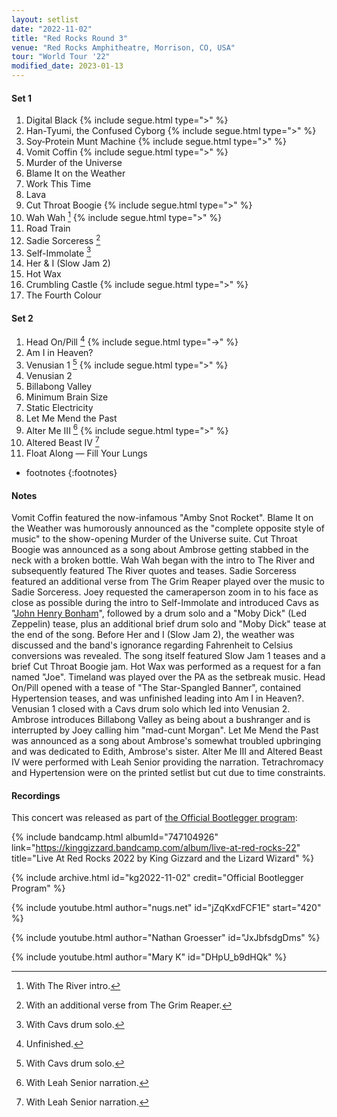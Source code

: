 ```yaml
---
layout: setlist
date: "2022-11-02"
title: "Red Rocks Round 3"
venue: "Red Rocks Amphitheatre, Morrison, CO, USA"
tour: "World Tour '22"
modified_date: 2023-01-13
---
```


#### Set 1

 1. Digital Black
    {% include segue.html type=">" %}
 2. Han-Tyumi, the Confused Cyborg
    {% include segue.html type=">" %}
 3. Soy‐Protein Munt Machine
    {% include segue.html type=">" %}
 4. Vomit Coffin
    {% include segue.html type=">" %}
 5. Murder of the Universe
 6. Blame It on the Weather
 7. Work This Time
 8. Lava
 9. Cut Throat Boogie
    {% include segue.html type=">" %}
10. Wah Wah
    [^1]
    {% include segue.html type=">" %}
11. Road Train
12. Sadie Sorceress
    [^2]
13. Self-Immolate
    [^3]
14. Her & I (Slow Jam 2)
15. Hot Wax
16. Crumbling Castle
    {% include segue.html type=">" %}
17. The Fourth Colour


#### Set 2

 1. Head On/Pill
    [^4]
    {% include segue.html type="->" %}
 2. Am I in Heaven?
 3. Venusian 1
    [^3]
    {% include segue.html type=">" %}
 4. Venusian 2
 5. Billabong Valley
 6. Minimum Brain Size
 7. Static Electricity
 8. Let Me Mend the Past
 9. Alter Me III
    [^5]
    {% include segue.html type=">" %}
10. Altered Beast IV
    [^5]
11. Float Along — Fill Your Lungs

<!--snippet-->
* footnotes
{:footnotes}
[^1]: With The River intro.
[^2]: With an additional verse from The Grim Reaper.
[^3]: With Cavs drum solo.
[^4]: Unfinished.
[^5]: With Leah Senior narration.


#### Notes

Vomit Coffin featured the now-infamous "Amby Snot Rocket". Blame It on the Weather was humorously announced as the "complete opposite style of music" to the show-opening Murder of the Universe suite. Cut Throat Boogie was announced as a song about Ambrose getting stabbed in the neck with a broken bottle. Wah Wah began with the intro to The River and subsequently featured The River quotes and teases. Sadie Sorceress featured an additional verse from The Grim Reaper played over the music to Sadie Sorceress. Joey requested the cameraperson zoom in to his face as close as possible during the intro to Self-Immolate and introduced Cavs as "[John Henry Bonham](https://en.wikipedia.org/wiki/John_Bonham)", followed by a drum solo and a "Moby Dick" (Led Zeppelin) tease, plus an additional brief drum solo and "Moby Dick" tease at the end of the song. Before Her and I (Slow Jam 2), the weather was discussed and the band's ignorance regarding Fahrenheit to Celsius conversions was revealed. The song itself featured Slow Jam 1 teases and a brief Cut Throat Boogie jam. Hot Wax was performed as a request for a fan named "Joe". Timeland was played over the PA as the setbreak music. Head On/Pill opened with a tease of "The Star-Spangled Banner", contained Hypertension teases, and was unfinished leading into Am I in Heaven?. Venusian 1 closed with a Cavs drum solo which led into Venusian 2. Ambrose introduces Billabong Valley as being about a bushranger and is interrupted by Joey calling him "mad-cunt Morgan". Let Me Mend the Past was announced as a song about Ambrose's somewhat troubled upbringing and was dedicated to Edith, Ambrose's sister. Alter Me III and Altered Beast IV were performed with Leah Senior providing the narration. Tetrachromacy and Hypertension were on the printed setlist but cut due to time constraints. 


#### Recordings

This concert was released as part of [the Official Bootlegger program](https://kinggizzardandthelizardwizard.com/bootlegger):

{% include bandcamp.html albumId="747104926" link="https://kinggizzard.bandcamp.com/album/live-at-red-rocks-22" title="Live At Red Rocks 2022 by King Gizzard and the Lizard Wizard" %}

{% include archive.html id="kg2022-11-02" credit="Official Bootlegger Program" %}

{% include youtube.html author="nugs.net" id="jZqKxdFCF1E" start="420" %}

{% include youtube.html author="Nathan Groesser" id="JxJbfsdgDms" %}

{% include youtube.html author="Mary K" id="DHpU_b9dHQk" %}
